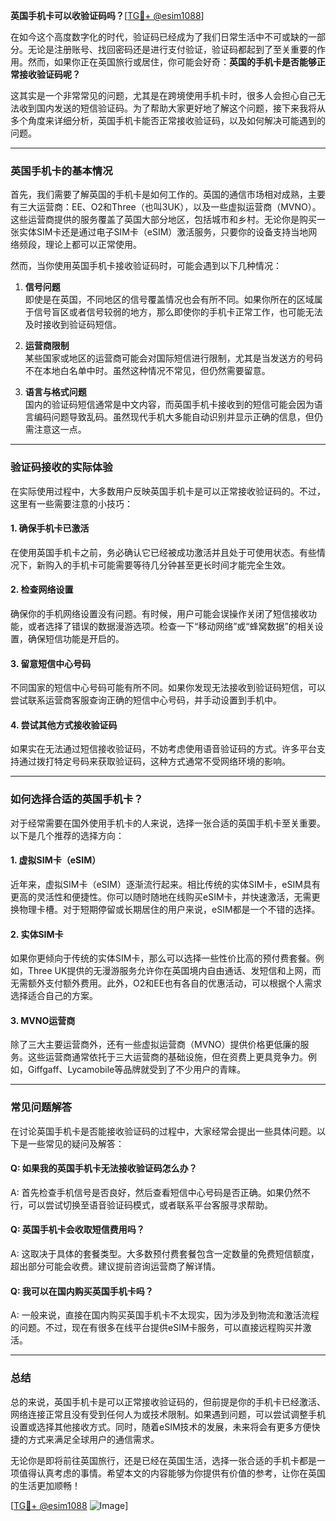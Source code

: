 **英国手机卡可以收验证码吗？**[[TG💪+ @esim1088](https://t.me/s/esim1088)]

在如今这个高度数字化的时代，验证码已经成为了我们日常生活中不可或缺的一部分。无论是注册账号、找回密码还是进行支付验证，验证码都起到了至关重要的作用。然而，如果你正在英国旅行或居住，你可能会好奇：**英国的手机卡是否能够正常接收验证码呢？**

这其实是一个非常常见的问题，尤其是在跨境使用手机卡时，很多人会担心自己无法收到国内发送的短信验证码。为了帮助大家更好地了解这个问题，接下来我将从多个角度来详细分析，英国手机卡能否正常接收验证码，以及如何解决可能遇到的问题。

---

### 英国手机卡的基本情况

首先，我们需要了解英国的手机卡是如何工作的。英国的通信市场相对成熟，主要有三大运营商：EE、O2和Three（也叫3UK），以及一些虚拟运营商（MVNO）。这些运营商提供的服务覆盖了英国大部分地区，包括城市和乡村。无论你是购买一张实体SIM卡还是通过电子SIM卡（eSIM）激活服务，只要你的设备支持当地网络频段，理论上都可以正常使用。

然而，当你使用英国手机卡接收验证码时，可能会遇到以下几种情况：

1. **信号问题**  
   即使是在英国，不同地区的信号覆盖情况也会有所不同。如果你所在的区域属于信号盲区或者信号较弱的地方，那么即使你的手机卡正常工作，也可能无法及时接收到验证码短信。

2. **运营商限制**  
   某些国家或地区的运营商可能会对国际短信进行限制，尤其是当发送方的号码不在本地白名单中时。虽然这种情况不常见，但仍然需要留意。

3. **语言与格式问题**  
   国内的验证码短信通常是中文内容，而英国手机卡接收到的短信可能会因为语言编码问题导致乱码。虽然现代手机大多能自动识别并显示正确的信息，但仍需注意这一点。

---

### 验证码接收的实际体验

在实际使用过程中，大多数用户反映英国手机卡是可以正常接收验证码的。不过，这里有一些需要注意的小技巧：

#### 1. 确保手机卡已激活
在使用英国手机卡之前，务必确认它已经被成功激活并且处于可使用状态。有些情况下，新购入的手机卡可能需要等待几分钟甚至更长时间才能完全生效。

#### 2. 检查网络设置
确保你的手机网络设置没有问题。有时候，用户可能会误操作关闭了短信接收功能，或者选择了错误的数据漫游选项。检查一下“移动网络”或“蜂窝数据”的相关设置，确保短信功能是开启的。

#### 3. 留意短信中心号码
不同国家的短信中心号码可能有所不同。如果你发现无法接收到验证码短信，可以尝试联系运营商客服查询正确的短信中心号码，并手动设置到手机中。

#### 4. 尝试其他方式接收验证码
如果实在无法通过短信接收验证码，不妨考虑使用语音验证码的方式。许多平台支持通过拨打特定号码来获取验证码，这种方式通常不受网络环境的影响。

---

### 如何选择合适的英国手机卡？

对于经常需要在国外使用手机卡的人来说，选择一张合适的英国手机卡至关重要。以下是几个推荐的选择方向：

#### 1. 虚拟SIM卡（eSIM）
近年来，虚拟SIM卡（eSIM）逐渐流行起来。相比传统的实体SIM卡，eSIM具有更高的灵活性和便捷性。你可以随时随地在线购买eSIM卡，并快速激活，无需更换物理卡槽。对于短期停留或长期居住的用户来说，eSIM都是一个不错的选择。

#### 2. 实体SIM卡
如果你更倾向于传统的实体SIM卡，那么可以选择一些性价比高的预付费套餐。例如，Three UK提供的无漫游服务允许你在英国境内自由通话、发短信和上网，而无需额外支付额外费用。此外，O2和EE也有各自的优惠活动，可以根据个人需求选择适合自己的方案。

#### 3. MVNO运营商
除了三大主要运营商外，还有一些虚拟运营商（MVNO）提供价格更低廉的服务。这些运营商通常依托于三大运营商的基础设施，但在资费上更具竞争力。例如，Giffgaff、Lycamobile等品牌就受到了不少用户的青睐。

---

### 常见问题解答

在讨论英国手机卡是否能接收验证码的过程中，大家经常会提出一些具体问题。以下是一些常见的疑问及解答：

#### Q: 如果我的英国手机卡无法接收验证码怎么办？
A: 首先检查手机信号是否良好，然后查看短信中心号码是否正确。如果仍然不行，可以尝试切换至语音验证码模式，或者联系平台客服寻求帮助。

#### Q: 英国手机卡会收取短信费用吗？
A: 这取决于具体的套餐类型。大多数预付费套餐包含一定数量的免费短信额度，超出部分可能会收费。建议提前咨询运营商了解详情。

#### Q: 我可以在国内购买英国手机卡吗？
A: 一般来说，直接在国内购买英国手机卡不太现实，因为涉及到物流和激活流程的问题。不过，现在有很多在线平台提供eSIM卡服务，可以直接远程购买并激活。

---

### 总结

总的来说，英国手机卡是可以正常接收验证码的，但前提是你的手机卡已经激活、网络连接正常且没有受到任何人为或技术限制。如果遇到问题，可以尝试调整手机设置或选择其他接收方式。同时，随着eSIM技术的发展，未来将会有更多方便快捷的方式来满足全球用户的通信需求。

无论你是即将前往英国旅行，还是已经在英国生活，选择一张合适的手机卡都是一项值得认真考虑的事情。希望本文的内容能够为你提供有价值的参考，让你在英国的生活更加顺畅！

[[TG💪+ @esim1088](https://t.me/s/esim1088) ![Image](https://i.postimg.cc/4NQfJmqS/Snipaste-2025-05-13-00-14-12.png)]